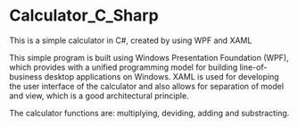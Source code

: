 # Calculator_C_Sharp
This is a simple calculator in C#, created by using WPF and XAML 

This simple program is built using Windows Presentation Foundation (WPF), which provides with a unified programming model for building line-of-business desktop applications on Windows. XAML is used for developing the user interface of the calculator and also allows for separation of model and view, which is a good architectural principle. 

The calculator functions are: multiplying, deviding, adding and substracting.
